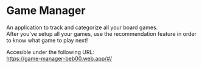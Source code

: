 # Game Manager
An application to track and categorize all your board games.  
After you've setup all your games, use the recommendation feature in order to know what game to play next!

Accesible under the following URL:  
https://game-manager-beb00.web.app/#/

